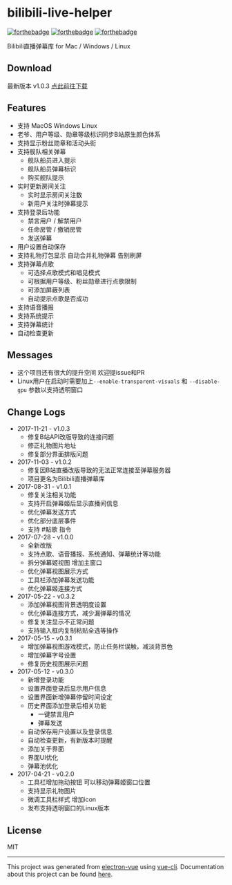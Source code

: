 # bilibili-live-helper
[![forthebadge](http://forthebadge.com/images/badges/built-with-love.svg)](http://forthebadge.com)
[![forthebadge](http://forthebadge.com/images/badges/uses-js.svg)](http://forthebadge.com)
[![forthebadge](http://forthebadge.com/images/badges/made-with-vue.svg)](http://forthebadge.com)

 Bilibili直播弹幕库 for Mac / Windows / Linux

## Download
最新版本 v1.0.3 [点此前往下载](http://bilibili.danmaku.live)

## Features
* 支持 MacOS Windows Linux
* 老爷、用户等级、勋章等级标识同步B站原生颜色体系
* 支持显示粉丝勋章和活动头衔
* 支持舰队相关弹幕
  * 舰队船员进入提示
  * 舰队船员弹幕标识
  * 购买舰队提示
* 实时更新房间关注
  * 实时显示房间关注数
  * 新用户关注时弹幕提示
* 支持登录后功能
  * 禁言用户 / 解禁用户
  * 任命房管 / 撤销房管
  * 发送弹幕
* 用户设置自动保存
* 支持礼物打包显示 自动合并礼物弹幕 告别刷屏
* 支持弹幕点歌
  * 可选择点歌模式和唱见模式
  * 可根据用户等级、粉丝勋章进行点歌限制
  * 可添加屏蔽列表
  * 自动提示点歌是否成功
* 支持语音播报
* 支持系统提示
* 支持弹幕统计
* 自动检查更新

## Messages
 * 这个项目还有很大的提升空间 欢迎提issue和PR
 * Linux用户在启动时需要加上`--enable-transparent-visuals` 和 `--disable-gpu` 参数以支持透明窗口

## Change Logs
* 2017-11-21 - v1.0.3
  * 修复B站API改版导致的连接问题
  * 修正礼物图片地址
  * 修复部分界面排版问题
* 2017-11-03 - v1.0.2
  * 修复因B站直播改版导致的无法正常连接至弹幕服务器
  * 项目更名为Bilibili直播弹幕库
* 2017-08-31 - v1.0.1
  * 修复关注相关功能
  * 支持开启弹幕姬后显示直播间信息
  * 优化弹幕发送方式
  * 优化部分底层事件
  * 支持 #點歌 指令
* 2017-07-28 - v1.0.0
  * 全新改版
  * 支持点歌、语音播报、系统通知、弹幕统计等功能
  * 拆分弹幕姬视图 增加主窗口
  * 优化弹幕视图展示方式
  * 工具栏添加弹幕发送功能
  * 优化弹幕姬连接方式
* 2017-05-22 - v0.3.2
  * 添加弹幕视图背景透明度设置
  * 优化弹幕连接方式，减少漏弹幕的情况
  * 修复关注显示不正常问题
  * 支持输入框内复制粘贴全选等操作
* 2017-05-15 - v0.3.1
  * 增加弹幕视图游戏模式，防止任务栏误触，减淡背景色
  * 增加弹幕字号设置
  * 修复历史视图展示问题
* 2017-05-12 - v0.3.0
  * 新增登录功能
  * 设置界面登录后显示用户信息
  * 设置界面新增弹幕停留时间设定
  * 历史界面添加登录后相关功能
    * 一键禁言用户
    * 弹幕发送
  * 自动保存用户设置以及登录信息
  * 自动检查更新，有新版本时提醒
  * 添加关于界面
  * 界面UI优化
  * 弹幕池优化
* 2017-04-21 - v0.2.0
  * 工具栏增加拖动按钮 可以移动弹幕姬窗口位置
  * 支持显示礼物图片
  * 微调工具栏样式 增加icon
  * 发布支持透明窗口的Linux版本

## License
MIT

---

This project was generated from [electron-vue](https://github.com/SimulatedGREG/electron-vue) using [vue-cli](https://github.com/vuejs/vue-cli). Documentation about this project can be found [here](https://simulatedgreg.gitbooks.io/electron-vue/content/index.html).
